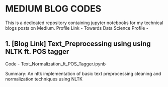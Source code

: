 # MEDIUM BLOG CODES 
This is a dedicated repository containing jupyter notebooks for my technical blogs posts on Medium.
Profile Link - 
Towards Data Science Profile -

## 1. [Blog Link]  Text_Preprocessing using  using NLTK ft. POS tagger
Code - Text_Normalization_ft_POS_Tagger.ipynb

Summary: An nltk implementation of basic text preprocessing cleaning and normalization techniques using NLTK
